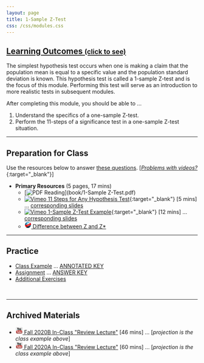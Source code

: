 ```yaml
---
layout: page
title: 1-Sample Z-Test
css: /css/modules.css
---
```


<div class="panel-group-ILOs">
  <div class="panel panel-default">
    <div class="panel-heading">
      <h2 class="panel-title">
        <a data-toggle="collapse" href="#ILOs">Learning Outcomes <small>(click to see)</small></a>
      </h2>
    </div>
    <div id="ILOs" class="panel-collapse collapse">
      <div class="panel-body">
The simplest hypothesis test occurs when one is making a claim that the population mean is equal to a specific value and the population standard deviation is known.  This hypothesis test is called a 1-sample Z-test and is the focus of this module.  Performing this test will serve as an introduction to more realistic tests in subsequent modules.

<p>After completing this module, you should be able to ...</p>

<ol>
  <li>Understand the specifics of a one-sample Z-test.</li>
  <li>Perform the 11-steps of a significance test in a one-sample Z-test situation.</li>
</ol>
      </div>
    </div>
  </div>
</div>

----

## Preparation for Class

Use the resources below to answer [these questions](Prep/1SampleZ). [[*Problems with videos?*](../resources/FAQs/videos){:target="_blank"}]

* **Primary Resources** (5 pages, 17 mins)
  * [![PDF](../img/pdf.png) Reading](book/1-Sample Z-Test.pdf)
  * [![Vimeo](../img/dhovid.png) 11 Steps for Any Hypothesis Test](https://vimeo.com/user45324800/hotest-11steps){:target="_blank"} [5 mins] ... [corresponding slides](PPT/1SampleZ_PPT1.pptx)
  * [![Vimeo](../img/dhovid.png) 1-Sample Z-Test Example](https://vimeo.com/user45324800/ztest-ex1){:target="_blank"} [12 mins] ... [corresponding slides](PPT/1SampleZ_PPT2.pptx)
  * [![Web](../img/web.png) Difference between Z and Z*](Explanations/Diff_Z_and_Zstar)

----

## Practice

* [Class Example](CE/1SampleZ_CExmpl) ... [ANNOTATED KEY](CE/KEY_1SampleZ_CExmpl)
* [Assignment](CE/1SampleZ_CE1) ... [ANSWER KEY](CE/KEY_1SampleZ_CE)
* [Additional Exercises](CE/1SampleZ_CE2)

&nbsp;

----

## Archived Materials

* [![YouTube](../img/youtube.png) Fall 2020B In-Class "Review Lecture"](https://youtu.be/G6LxDP1KOjk) [46 mins] ... [*projection is the class example above*]
* [![YouTube](../img/youtube.png) Fall 2020A In-Class "Review Lecture"](https://youtu.be/1CY0oVDvFmk) [60 mins] ... [*projection is the class example above*]

<!----
* [Old Lecture Slides](PPT/1SampleZ_PPT_old.pptx)
* [![Vimeo](../img/dhovid.png) 1-Sample Z-test in R](https://vimeo.com/user45324800/ztest){:target="_blank"} [6 mins] [![Web](../img/web.png)](HO/1SampleZ_RHO.html){:target="_blank"}  [![R](../img/Rlogo.png)](HO/1SampleZ_RHO.R){:target="_blank"}

--->
